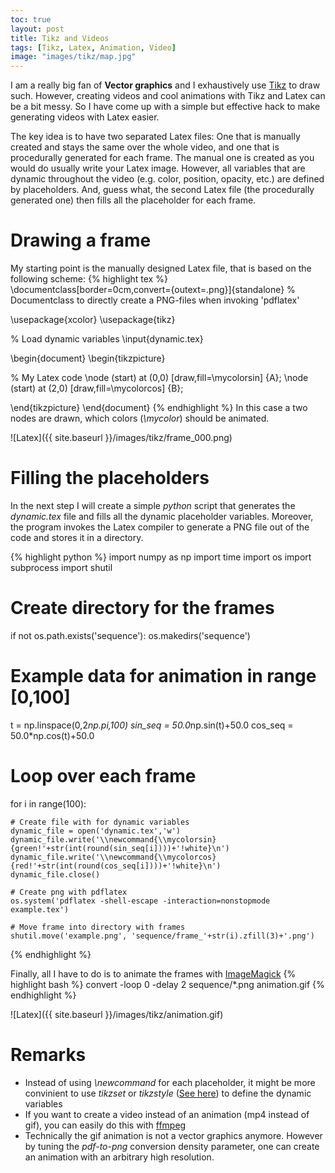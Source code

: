 ```yaml
---
toc: true
layout: post
title: Tikz and Videos
tags: [Tikz, Latex, Animation, Video]
image: "images/tikz/map.jpg"
---
```


I am a really big fan of **Vector graphics** and I exhaustively use [Tikz](https://en.wikipedia.org/wiki/PGF/TikZ) to draw such.
However, creating videos and cool animations with Tikz and Latex can be a bit messy.
So I have come up with a simple but effective hack to make generating videos with Latex easier.

The key idea is to have two separated Latex files: One that is manually created and stays the same over the whole video, and one that is procedurally generated for each frame.
The manual one is created as you would do usually write your Latex image. However, all variables that are dynamic throughout the video (e.g. color, position, opacity, etc.) are defined by placeholders. And, guess what, the second Latex file (the procedurally generated one) then fills all the placeholder for each frame.

# Drawing a frame
My starting point is the manually designed Latex file, that is based on the following scheme:
{% highlight tex %}
\documentclass[border=0cm,convert={outext=.png}]{standalone}
% Documentclass to directly create a PNG-files when invoking 'pdflatex'

\usepackage{xcolor}
\usepackage{tikz}

% Load dynamic variables
\input{dynamic.tex}

\begin{document}
\begin{tikzpicture}

% My Latex code
\node (start) at (0,0) [draw,fill=\mycolorsin] {A};
\node (start) at (2,0) [draw,fill=\mycolorcos] {B};

\end{tikzpicture}
\end{document}
{% endhighlight %}
In this case a two nodes are drawn, which colors (*\mycolor*) should be animated.

![Latex]({{ site.baseurl }}/images/tikz/frame_000.png)

# Filling the placeholders

In the next step I will create a simple *python* script that generates the *dynamic.tex* file and fills all the dynamic placeholder variables.
Moreover, the program invokes the Latex compiler to generate a PNG file out of the code and stores it in a directory.

{% highlight python %}
import numpy as np
import time
import os
import subprocess
import shutil

# Create directory for the frames
if not os.path.exists('sequence'):
    os.makedirs('sequence')

# Example data for animation in range [0,100]
t = np.linspace(0,2*np.pi,100)
sin_seq = 50.0*np.sin(t)+50.0
cos_seq = 50.0*np.cos(t)+50.0

# Loop over each frame
for i in range(100):

    # Create file with for dynamic variables
    dynamic_file = open('dynamic.tex','w')
    dynamic_file.write('\\newcommand{\\mycolorsin}{green!'+str(int(round(sin_seq[i])))+'!white}\n')
    dynamic_file.write('\\newcommand{\\mycolorcos}{red!'+str(int(round(cos_seq[i])))+'!white}\n')
    dynamic_file.close()

    # Create png with pdflatex
    os.system('pdflatex -shell-escape -interaction=nonstopmode example.tex')

    # Move frame into directory with frames
    shutil.move('example.png', 'sequence/frame_'+str(i).zfill(3)+'.png')
{% endhighlight %}

Finally, all I have to do is to animate the frames with [ImageMagick](https://en.wikipedia.org/wiki/ImageMagick)
{% highlight bash %}
convert -loop 0 -delay 2 sequence/*.png animation.gif
{% endhighlight %}

![Latex]({{ site.baseurl }}/images/tikz/animation.gif)

# Remarks
- Instead of using *\newcommand* for each placeholder, it might be more convinient to use *tikzset* or *tikzstyle* ([See here](https://tex.stackexchange.com/questions/52372/should-tikzset-or-tikzstyle-be-used-to-define-tikz-styles)) to define the dynamic variables
- If you want to create a video instead of an animation (mp4 instead of gif), you can easily do this with [ffmpeg](https://en.wikipedia.org/wiki/FFmpeg)
- Technically the gif animation is not a vector graphics anymore. However by tuning the *pdf-to-png* conversion density parameter, one can create an animation with an arbitrary high resolution. 
